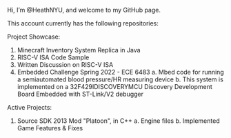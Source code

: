 Hi, I’m @HeathNYU, and welcome to my GitHub page.

This account currently has the following repositories:

Project Showcase:
1. Minecraft Inventory System Replica in Java
2. RISC-V ISA Code Sample
3. Written Discussion on RISC-V ISA
4. Embedded Challenge Spring 2022 - ECE 6483
  a. Mbed code for running a semiautomated blood pressure/HR measuring device
  b. This system is implemented on a 32F429IDISCOVERYMCU Discovery Development Board Embedded with ST-Link/V2 debugger

Active Projects:
1. Source SDK 2013 Mod "Platoon", in C++
  a. Engine files
  b. Implemented Game Features & Fixes

<!---
HeathNYU/HeathNYU is a ✨ special ✨ repository because its `README.md` (this file) appears on your GitHub profile.
You can click the Preview link to take a look at your changes.
--->
